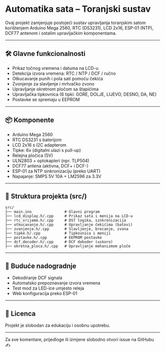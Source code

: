 # Automatika sata – Toranjski sustav

Ovaj projekt zamjenjuje postojeći sustav upravljanja toranjskim satom korištenjem Arduino Mega 2560, RTC (DS3231), LCD 2x16, ESP-01 (NTP), DCF77 antenom i ostalim upravljačkim komponentama.

---

## 🛠️ Glavne funkcionalnosti

- Prikaz točnog vremena i datuma na LCD-u
- Detekcija izvora vremena: RTC / NTP / DCF / ručno
- Otkucavanje punih i pola sati pomoću čekića
- Zvonjenje za slavljenje i mrtvačko zvono
- Upravljanje okretnom pločom sa štapićima
- Upravljačka tipkovnica (6 tipki: GORE, DOLJE, LIJEVO, DESNO, DA, NE)
- Postavke se spremaju u EEPROM

---

## 📦 Komponente

- Arduino Mega 2560
- RTC DS3231 s baterijom
- LCD 2x16 s I2C adapterom
- Tipke: 6x (digitalni ulazi s pull-up)
- Relejna pločica (5V)
- ULN2803 + optokapleri (npr. TLP504)
- DCF77 antena (aktivna, DCF+ i DCF-)
- ESP-01 za NTP sinkronizaciju (preko UART)
- Napajanje: SMPS 5V 10A + LM2596 za 3.3V

---

## 📁 Struktura projekta (src/)

```
src/
├── main.ino               # Glavni program
├── lcd_display.h/.cpp     # Prikaz sata i menija na LCD-u
├── rtc_vrijeme.h/.cpp     # DST logika, sinkronizacija
├── otkucavanje.h/.cpp     # Upravljanje čekićima (batovi)
├── zvonjenje.h/.cpp       # Slavljenje, brecanje, zvona
├── tipke.h/.cpp           # Tipkovnica i meniji
├── postavke.h/.cpp        # EEPROM postavke
├── dcf_decoder.h/.cpp     # DCF dekoder (uskoro)
├── okretna_ploca.h/.cpp   # Upravljanje mehanizmom ploče
```

---

## 🔄 Buduće nadogradnje

- Dekodiranje DCF signala
- Automatsko prepoznavanje izvora vremena
- Test mod za LED-ice umjesto releja
- Web konfiguracija preko ESP-01

---

## 📝 Licenca

Projekt je slobodan za edukaciju i osobnu upotrebu.

---

Za sve komentare, prijedloge ili izmjene slobodno otvori issue na GitHubu ✍️
